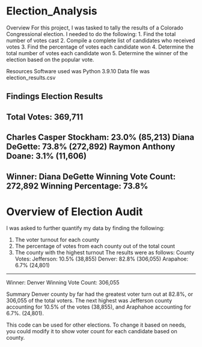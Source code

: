 # Election_Analysis
Overview
  For this project, I was tasked to tally the results of a Colorado Congressional election. I needed to do the following:
    1. Find the total number of votes cast
    2. Compile a complete list of candidates who received votes
    3. Find the percentage of votes each candidate won
    4. Determine the total number of votes each candidate won
    5. Determine the winner of the election based on the popular vote.

Resources
  Software used was Python 3.9.10
  Data file was election_results.csv
  
Findings
 Election Results
 -------------------------
 Total Votes: 369,711
 -------------------------
 Charles Casper Stockham: 23.0% (85,213)
 Diana DeGette: 73.8% (272,892)
 Raymon Anthony Doane: 3.1% (11,606)
 -------------------------
 Winner: Diana DeGette
 Winning Vote Count: 272,892
 Winning Percentage: 73.8%
 -------------------------
 
# Overview of Election Audit
I was asked to further quantify my data by finding the following:
  1. The voter turnout for each county
  2. The percentage of votes from each county out of the total count
  3. The county with the highest turnout
The results were as follows:
  County Votes:
Jefferson: 10.5% (38,855)
Denver: 82.8% (306,055)
Arapahoe: 6.7% (24,801)
-------------------------
Winner: Denver
Winning Vote Count: 306,055

Summary
Denver county by far had the greatest voter turn out at 82.8%, or 306,055 of the total voters. The next highest was Jefferson county accounting for 10.5% of the votes (38,855), and Araphahoe accounting for 6.7%. (24,801). 

This code can be used for other elections. To change it based on needs, you could modify it to show voter count for each candidate based on county. 
